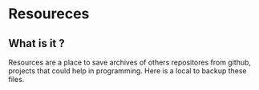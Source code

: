 # Resoureces

## What is it ?

Resources are a place to save archives of others repositores from github, projects that could help in programming. Here is a local to backup these files.
